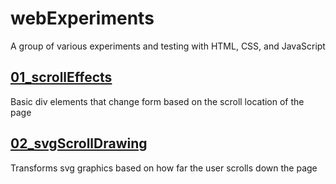 # webExperiments
A group of various experiments and testing with HTML, CSS, and JavaScript

## <a href="01_scrollEffects/index.html">01_scrollEffects</a>
Basic div elements that change form based on the scroll location of the page
## <a href="02_svgScrollDrawing/index.html">02_svgScrollDrawing</a>
Transforms svg graphics based on how far the user scrolls down the page